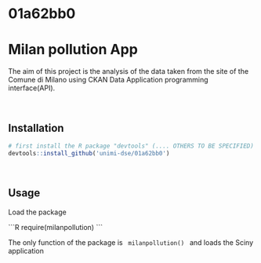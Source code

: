 # 01a62bb0

<h1> Milan pollution App </h1>
<p> The aim of this project is the analysis of the data taken from the site of the Comune di Milano using CKAN Data Application programming interface(API). </p>
<br>
<h2> Installation</h2>

```R
# first install the R package "devtools" (.... OTHERS TO BE SPECIFIED) if not installed
devtools::install_github('unimi-dse/01a62bb0')
```

<br>
<h2> Usage</h2>
<p> Load the package </p>
```R
require(milanpollution)
```
<p> The only function of the package is <code> milanpollution() </code> and loads the Sciny application </p>

